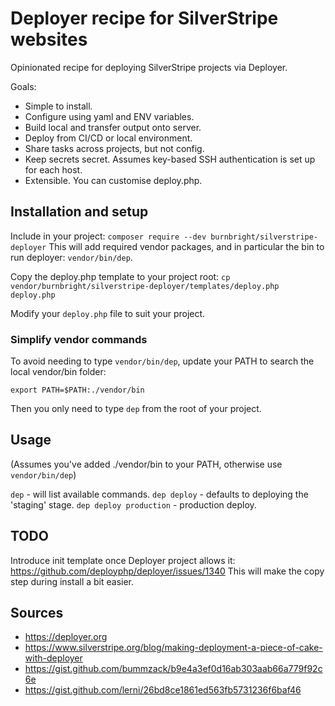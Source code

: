 # Deployer recipe for SilverStripe websites

Opinionated recipe for deploying SilverStripe projects via Deployer.

Goals:

* Simple to install.
* Configure using yaml and ENV variables.
* Build local and transfer output onto server.
* Deploy from CI/CD or local environment.
* Share tasks across projects, but not config.
* Keep secrets secret. Assumes key-based SSH authentication is set up for each host.
* Extensible. You can customise deploy.php.

## Installation and setup

Include in your project:
`composer require --dev burnbright/silverstripe-deployer`
This will add required vendor packages, and in particular the bin to run deployer: `vendor/bin/dep`.

Copy the deploy.php template to your project root:
`cp vendor/burnbright/silverstripe-deployer/templates/deploy.php deploy.php`

Modify your `deploy.php` file to suit your project.

### Simplify vendor commands

To avoid needing to type `vendor/bin/dep`, update your PATH to search the local vendor/bin folder:
```
export PATH=$PATH:./vendor/bin
```
Then you only need to type `dep` from the root of your project.

## Usage

(Assumes you've added ./vendor/bin to your PATH, otherwise use `vendor/bin/dep`)

`dep` - will list available commands.
`dep deploy` - defaults to deploying the 'staging' stage.
`dep deploy production` - production deploy.

## TODO

Introduce init template once Deployer project allows it:
https://github.com/deployphp/deployer/issues/1340
This will make the copy step during install a bit easier.

## Sources

* https://deployer.org
* https://www.silverstripe.org/blog/making-deployment-a-piece-of-cake-with-deployer
* https://gist.github.com/bummzack/b9e4a3ef0d16ab303aab66a779f92c6e
* https://gist.github.com/lerni/26bd8ce1861ed563fb5731236f6baf46